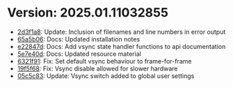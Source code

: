# Version: 2025.01.11032855

* [2d3f1a8](https://github.com/ford-jones/lazarus/commit/2d3f1a891b8a81a3729026f61cf5c8d7cf83f955): Update: Inclusion of filenames and line numbers in error output
* [65a5b06](https://github.com/ford-jones/lazarus/commit/65a5b06219d16963b3d6f79d2879b2a5ad5e2a8c): Docs: Updated installation notes
* [e22847d](https://github.com/ford-jones/lazarus/commit/e22847daef6438e788c61190f714c12e1354b983): Docs: Add vsync state handler functions to api documentation
* [5e7e40d](https://github.com/ford-jones/lazarus/commit/5e7e40d138e06ae8d326d232f70648f21ac7adef): Docs: Updated resource material
* [6321f91](https://github.com/ford-jones/lazarus/commit/6321f9198c74d57410cb6d7fcf2538a54ef93f2e): Fix: Set default vsync behaviour to frame-for-frame
* [19f5f68](https://github.com/ford-jones/lazarus/commit/19f5f6887d9eb6ab3e6f102b5727c917ce053297): Fix: Vsync disable allowed for slower hardware
* [05c5c83](https://github.com/ford-jones/lazarus/commit/05c5c8394cba973368194dd20ab8d9001cfc08b2): Update: Vsync switch added to global user settings
